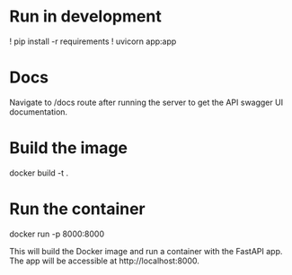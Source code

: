 # Run in development
! pip install -r requirements
! uvicorn app:app

# Docs 

Navigate to /docs route after running the server to get the API swagger UI documentation.

# Build the image
docker build -t <Image-Name> .

# Run the container

docker run -p 8000:8000 <Image-Name>

This will build the Docker image and run a container with the FastAPI app. The app will be accessible at http://localhost:8000.